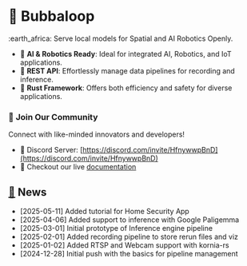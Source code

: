 # 🦄 Bubbaloop

:earth\_africa: Serve local models for Spatial and AI Robotics Openly.

* :robot: **AI & Robotics Ready**: Ideal for integrated AI, Robotics, and IoT applications.
* :rocket: **REST API**: Effortlessly manage data pipelines for recording and inference.
* :crab: **Rust Framework**: Offers both efficiency and safety for diverse applications.

### 👥 **Join Our Community**

Connect with like-minded innovators and developers!

* 💬 Discord Server: [https://discord.com/invite/HfnywwpBnD](https://discord.com/invite/HfnywwpBnD)
* :book: Checkout our live [documentation](https://kornia.gitbook.io/bubbaloop)

## [📢](https://emojipedia.org/loudspeaker) News

* \[2025-05-11] Added tutorial for Home Security App
* \[2025-04-06] Added support to inference with Google Paligemma
* \[2025-03-01] Initial prototype of Inference engine pipeline
* \[2025-02-01] Added recording pipeline to store rerun files and viz
* \[2025-01-02] Added RTSP and Webcam support with kornia-rs
* \[2024-12-28] Initial push with the basics for pipeline management
